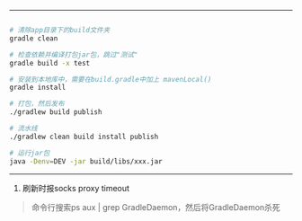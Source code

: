 



----



```bash

# 清除app目录下的build文件夹
gradle clean

# 检查依赖并编译打包jar包，跳过"测试"
gradle build -x test 

# 安装到本地库中，需要在build.gradle中加上 mavenLocal()
gradle install

# 打包，然后发布
./gradlew build publish

# 流水线
./gradlew clean build install publish

# 运行jar包
java -Denv=DEV -jar build/libs/xxx.jar
```



---



1. 刷新时报socks proxy timeout

> 命令行搜索ps aux | grep GradleDaemon，然后将GradleDaemon杀死

